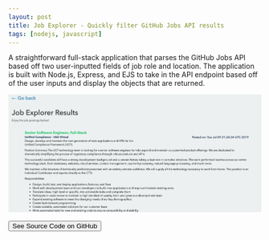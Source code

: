 ```yaml
---
layout: post
title: Job Explorer - Quickly filter GitHub Jobs API results
tags: [nodejs, javascript]
---
```


A straightforward full-stack application that parses the GitHub Jobs API based off two user-inputted fields of job role and location. The application is built with Node.js, Express, and EJS to take in the API endpoint based off of the user inputs and display the objects that are returned.

![](/images/posts/ghj/one.png)

<a href="http://github.com/avijeets/github-jobs"><button class='c-btn c-btn--full'>See Source Code on GitHub</button></a>